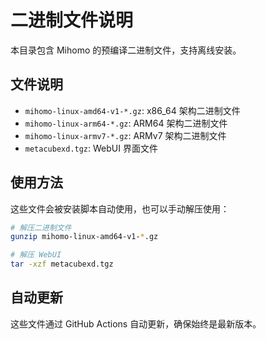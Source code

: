 # 二进制文件说明

本目录包含 Mihomo 的预编译二进制文件，支持离线安装。

## 文件说明

- `mihomo-linux-amd64-v1-*.gz`: x86_64 架构二进制文件
- `mihomo-linux-arm64-*.gz`: ARM64 架构二进制文件  
- `mihomo-linux-armv7-*.gz`: ARMv7 架构二进制文件
- `metacubexd.tgz`: WebUI 界面文件

## 使用方法

这些文件会被安装脚本自动使用，也可以手动解压使用：

```bash
# 解压二进制文件
gunzip mihomo-linux-amd64-v1-*.gz

# 解压 WebUI
tar -xzf metacubexd.tgz
```

## 自动更新

这些文件通过 GitHub Actions 自动更新，确保始终是最新版本。
